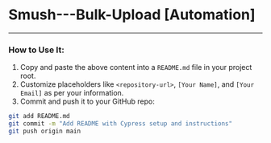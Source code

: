 # Smush---Bulk-Upload [Automation]

---

### **How to Use It:**
1. Copy and paste the above content into a `README.md` file in your project root.
2. Customize placeholders like `<repository-url>`, `[Your Name]`, and `[Your Email]` as per your information.
3. Commit and push it to your GitHub repo:

```bash
git add README.md
git commit -m "Add README with Cypress setup and instructions"
git push origin main
